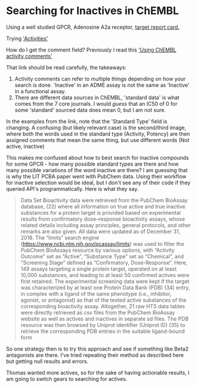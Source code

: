 # Searching for Inactives in ChEMBL 

Using a well studied GPCR, Adenosine A2a receptor, [target report card.](https://www.ebi.ac.uk/chembl/target_report_card/CHEMBL251/)

Trying ['Activities'](https://www.ebi.ac.uk/chembl/web_components/explore/activities/STATE_ID:1nnTnqAEceY1RZb6N9_drQ==)

How do I get the comment field? Previously I read this ['Using ChEMBL activity comments'](https://chembl.blogspot.com/2020/08/using-chembl-activity-comments.html) 

That link should be read carefully, the takeaways:  

1. Activity comments can refer to multiple things depending on how your search is done. 'Inactive' in an ADME assay is not the same as 'Inactive' in a functional assay. 
2. There are different data sources in ChEMBL, 'standard data' is what comes from the 7 core journals. I would *guess* that an IC50 of 0 for some 'standard' sourced data does mean 0, but I am not sure. 

In the examples from the link, note that the 'Standard Type' field is changing. A confusing (but likely relevant case) is the second/third image, where both the words used in the standard type (Activity, Potency) are then assigned comments that mean the same thing, but use different words (Not active, inactive)

This makes me confused about how to best search for inactive compounds for some GPCR - how many possible standard types are there and how many possible variations of the word inactive are there? I am guessing that is why the LIT PCBA paper went with PubChem data. Using their workflow for inactive selection would be ideal, but I don't see any of their code if they queried API's programmatically. Here is what they say. 

> Data Set
>Bioactivity data were retrieved from the PubChem BioAssay database, (22) where all information on true active and true inactive substances for a protein target is provided based on experimental results from confirmatory dose–response bioactivity assays, whose related details including assay principles, general protocols, and other remarks are also given. All data were updated as of December 31, 2018. The “limits” search engine (https://www.ncbi.nlm.nih.gov/pcassay/limits) was used to filter the PubChem BioAssays resource by various options, with “Activity Outcome” set as “Active”, “Substance Type” set as “Chemical”, and “Screening Stage” defined as “Confirmatory, Dose-Response”. Here, 149 assays targeting a single protein target, operated on at least 10,000 substances, and leading to at least 50 confirmed actives were first retained. The experimental screening data were kept if the target was characterized by at least one Protein Data Bank (PDB) (34) entry, in complex with a ligand of the same phenotype (i.e., inhibitor, agonist, or antagonist) as that of the tested active substances of the corresponding bioactivity assay. Altogether, 21 raw HTS data tables were directly retrieved as csv files from the PubChem BioAssay website as well as actives and inactives in separate sd files. The PDB resource was then browsed by Uniprot identifier (Uniprot ID) (35) to retrieve the corresponding PDB entries in the suitable ligand-bound form

So one strategy then is to try this approach and see if something like Beta2 antagonists are there. I've tried repeating their method as described here but getting null results and errors. 

Thomas wanted more actives, so for the sake of having actionable results, I am going to switch gears to searching for actives.
